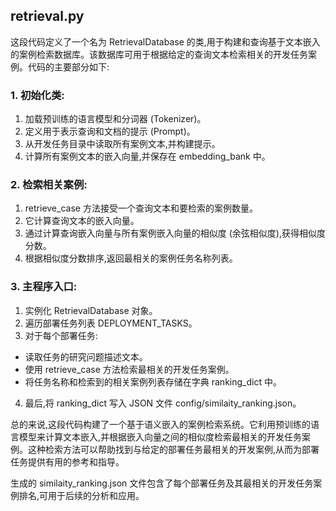 ## retrieval.py

这段代码定义了一个名为 RetrievalDatabase 的类,用于构建和查询基于文本嵌入的案例检索数据库。该数据库可用于根据给定的查询文本检索相关的开发任务案例。代码的主要部分如下:

### 1. 初始化类:

1. 加载预训练的语言模型和分词器 (Tokenizer)。
2. 定义用于表示查询和文档的提示 (Prompt)。
3. 从开发任务目录中读取所有案例文本,并构建提示。
4. 计算所有案例文本的嵌入向量,并保存在 embedding_bank 中。

### 2. 检索相关案例:

1. retrieve_case 方法接受一个查询文本和要检索的案例数量。
2. 它计算查询文本的嵌入向量。
3. 通过计算查询嵌入向量与所有案例嵌入向量的相似度 (余弦相似度),获得相似度分数。
4. 根据相似度分数排序,返回最相关的案例任务名称列表。

### 3. 主程序入口:

1. 实例化 RetrievalDatabase 对象。
2. 遍历部署任务列表 DEPLOYMENT_TASKS。
3. 对于每个部署任务:
  * 读取任务的研究问题描述文本。
  * 使用 retrieve_case 方法检索最相关的开发任务案例。
  * 将任务名称和检索到的相关案例列表存储在字典 ranking_dict 中。

4. 最后,将 ranking_dict 写入 JSON 文件 config/similaity_ranking.json。

总的来说,这段代码构建了一个基于语义嵌入的案例检索系统。它利用预训练的语言模型来计算文本嵌入,并根据嵌入向量之间的相似度检索最相关的开发任务案例。这种检索方法可以帮助找到与给定的部署任务最相关的开发案例,从而为部署任务提供有用的参考和指导。

生成的 similaity_ranking.json 文件包含了每个部署任务及其最相关的开发任务案例排名,可用于后续的分析和应用。
